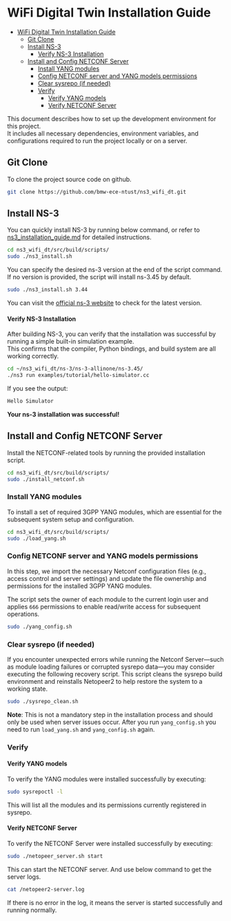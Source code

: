 # WiFi Digital Twin Installation Guide

- [WiFi Digital Twin Installation Guide](#wifi-digital-twin-installation-guide)
  - [Git Clone](#git-clone)
  - [Install NS-3](#install-ns-3)
      - [Verify NS-3 Installation](#verify-ns-3-installation)
  - [Install and Config NETCONF Server](#install-and-config-netconf-server)
    - [Install YANG modules](#install-yang-modules)
    - [Config NETCONF server and YANG models permissions](#config-netconf-server-and-yang-models-permissions)
    - [Clear sysrepo (if needed)](#clear-sysrepo-if-needed)
    - [Verify](#verify)
      - [Verify YANG models](#verify-yang-models)
      - [Verify NETCONF Server](#verify-netconf-server)


This document describes how to set up the development environment for this project.  
It includes all necessary dependencies, environment variables, and configurations required to run the project locally or on a server.

## Git Clone
To clone the project source code on github.

```bash
git clone https://github.com/bmw-ece-ntust/ns3_wifi_dt.git
```

## Install NS-3
You can quickly install NS-3 by running below command, or refer to [ns3_installation_guide.md]() for detailed instructions.

```bash
cd ns3_wifi_dt/src/build/scripts/
sudo ./ns3_install.sh
```
You can specify the desired ns-3 version at the end of the script command. If no version is provided, the script will install ns-3.45 by default.
```bash
sudo ./ns3_install.sh 3.44
```
You can visit the [official ns-3 website](https://www.nsnam.org/releases/) to check for the latest version.

#### Verify NS-3 Installation
After building NS-3, you can verify that the installation was successful by running a simple built-in simulation example.  
This confirms that the compiler, Python bindings, and build system are all working correctly.

```bash
cd ~/ns3_wifi_dt/ns-3/ns-3-allinone/ns-3.45/
./ns3 run examples/tutorial/hello-simulator.cc
```

If you see the output:
```txt
Hello Simulator
```

**Your ns-3 installation was successful!**

## Install and Config NETCONF Server

Install the NETCONF-related tools by running the provided installation script. 
```bash
cd ns3_wifi_dt/src/build/scripts/
sudo ./install_netconf.sh
```

### Install YANG modules
To install a set of required 3GPP YANG modules, which are essential for the subsequent system setup and configuration. 

```bash
cd ns3_wifi_dt/src/build/scripts/
sudo ./load_yang.sh
```

### Config NETCONF server and YANG models permissions

In this step, we import the necessary Netconf configuration files (e.g., access control and server settings) and update the file ownership and permissions for the installed 3GPP YANG modules.

The script sets the owner of each module to the current login user and applies `666` permissions to enable read/write access for subsequent operations.

```bash
sudo ./yang_config.sh
```

### Clear sysrepo (if needed)
If you encounter unexpected errors while running the Netconf Server—such as module loading failures or corrupted sysrepo data—you may consider executing the following recovery script. 
This script cleans the sysrepo build environment and reinstalls Netopeer2 to help restore the system to a working state.

```bash
sudo ./sysrepo_clean.sh
```
**Note**: This is not a mandatory step in the installation process and should only be used when server issues occur.
After you run `yang_config.sh` you need to run `load_yang.sh` and `yang_config.sh` again.


### Verify

#### Verify YANG models
To verify the YANG modules were installed successfully by executing: 
```bash
sudo sysrepoctl -l
```
This will list all the modules and its permissions currently registered in sysrepo.

#### Verify NETCONF Server
To verify the NETCONF Server were installed successfully by executing:
```bash
sudo ./netopeer_server.sh start
```
This can start the NETCONF server.
And use below command to get the server logs.
```bash
cat /netopeer2-server.log
```
If there is no error in the log, it means the server is started successfully and running normally.
